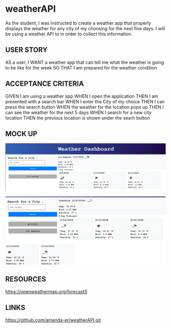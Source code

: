 # weatherAPI

As the student, I was instructed to create a weather app that properly displays the weather for any city of my choosing for the next five days. I will be using a weather API to in order to collect this information.


## USER STORY

AS a user, I WANT a weather app that can tell me what the weather is going to be like for the week SO THAT I am prepared for the weather condition


## ACCEPTANCE CRITERIA

GIVEN I am using a weather app
WHEN I open the application
THEN I am presented with a search bar 
WHEN I enter the City of my choice
THEN I can press the search button
WHEN the weather for the location pops up
THEN I can see the weather for the next 5 days
WHEN I search for a new city location 
THEN the previous location is shown under the searh button 


## MOCK UP 

![alt text](image.png)

![alt text](image-1.png)


## RESOURCES 

https://openweathermap.org/forecast5

## LINKS

https://github.com/amanda-er/weatherAPI.git

